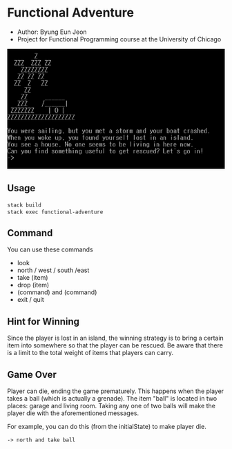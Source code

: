 # Functional Adventure
- Author: Byung Eun Jeon
- Project for Functional Programming course at the University of Chicago

![game-start-screenshot](https://github.com/byungeunjeon/functional-adventure/blob/master/screenshot.png)

## Usage

```
stack build
stack exec functional-adventure
```

## Command

You can use these commands
- look
- north / west / south /east
- take (item)
- drop (item)
- (command) and (command)
- exit / quit

## Hint for Winning

Since the player is lost in an island, the winning strategy is to bring a certain item into somewhere so that the player can be rescued. Be aware that there is a limit to the total weight of items that players can carry. 

## Game Over

Player can die, ending the game prematurely. This happens when the player takes a ball (which is actually a grenade). The item "ball" is located in two places: garage and living room. Taking any one of two balls will make the player die with the aforementioned messages. 

For example, you can do this (from the initialState) to make player die. 
```
-> north and take ball
```
